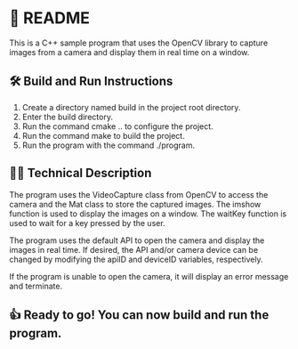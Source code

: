 # 📝 README

This is a C++ sample program that uses the OpenCV library to capture images from a camera and display them in real time on a window.

## 🛠️ Build and Run Instructions

1. Create a directory named build in the project root directory.
2. Enter the build directory.
3. Run the command cmake .. to configure the project.
4. Run the command make to build the project.
5. Run the program with the command ./program.

## 👨‍💻 Technical Description

The program uses the VideoCapture class from OpenCV to access the camera and the Mat class to store the captured images. The imshow function is used to display the images on a window. The waitKey function is used to wait for a key pressed by the user.

The program uses the default API to open the camera and display the images in real time. If desired, the API and/or camera device can be changed by modifying the apiID and deviceID variables, respectively.

If the program is unable to open the camera, it will display an error message and terminate.

## 👍 Ready to go! You can now build and run the program.



